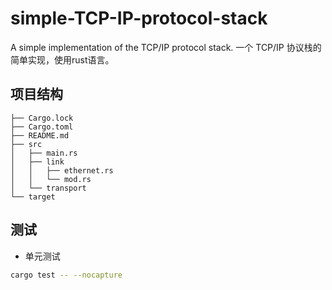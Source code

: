 # simple-TCP-IP-protocol-stack
A simple implementation of the TCP/IP protocol stack.
一个 TCP/IP 协议栈的简单实现，使用rust语言。
## 项目结构
```
├── Cargo.lock
├── Cargo.toml
├── README.md
├── src
│   ├── main.rs
│   ├── link
│   │   ├── ethernet.rs
│   │   └── mod.rs
│   └── transport
└── target
```
## 测试
* 单元测试
```bash
cargo test -- --nocapture
```




